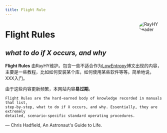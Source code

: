 ```yaml
---
title: Flight Rule
---
```


[<img src="https://lowentropy.jinxiapu.cn/img/cat.jpg" style="max-width:15%;min-width:40px;float:right;border-radius:50%" alt="RayHY header" />](https://lowentropy.me)

# Flight Rules

## _what to do if X occurs, and why_

**Flight Rules** 由RayHY维护。包含一些不适合作为[LowEntropy](https://lowentropy.me)博文出现的内容，主要是一些教程，比如如何安装某个库，如何使用某些软件等等。简单地说，XXX入门。

由于这些内容更新频繁，本网站内容**易过期**。

```text
Flight Rules are the hard-earned body of knowledge recorded in manuals that list,
step-by-step, what to do if X occurs, and why. Essentially, they are extremely
detailed, scenario-specific standard operating procedures.
```

— Chris Hadfield, An Astronaut's Guide to Life.